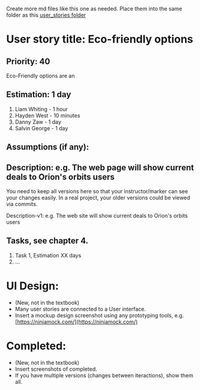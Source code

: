 Create more md files like this one as needed. Place them into the same folder 
as this [user_stories folder](./)

# User story title: Eco-friendly options

## Priority: 40 

Eco-Friendly options are an

## Estimation: 1 day 

1. Liam Whiting -  1 hour
2. Hayden West - 10 minutes 
3. Danny Zaw - 1 day
4. Salvin George - 1 day


## Assumptions (if any):

## Description: e.g. The web page will show current deals to Orion's orbits users
You need to keep all versions here so that your instructor/marker can see your changes easily. 
In a real project, your older versions could be viewed via commits.

Description-v1: e.g. The web site will show current deals to Orion's orbits users

## Tasks, see chapter 4.

1. Task 1, Estimation XX days
2. ...


# UI Design:
* (New, not in the textbook) 
* Many user stories are connected to a User interface.
* Insert a mockup design screenshot using any prototyping tools, e.g. [https://ninjamock.com/](https://ninjamock.com/)

# Completed:
* (New, not in the textbook) 
* Insert screenshots of completed. 
* If you have multiple versions (changes between iteractions), show them all.

